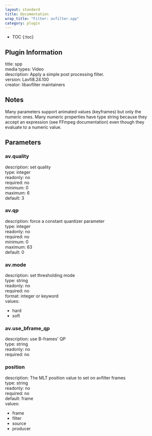 ```yaml
---
layout: standard
title: Documentation
wrap_title: "Filter: avfilter.spp"
category: plugin
---
```

* TOC
{:toc}

## Plugin Information

title: spp  
media types:
Video  
description: Apply a simple post processing filter.  
version: Lavfi8.24.100  
creator: libavfilter maintainers  

## Notes

Many parameters support animated values (keyframes) but only the numeric ones. Many numeric properties have type string because they accept an expression (see FFmpeg documentation) even though they evaluate to a numeric value.

## Parameters

### av.quality

  
description:
set quality  
type: integer  
readonly: no  
required: no  
minimum: 0  
maximum: 6  
default: 3  

### av.qp

  
description:
force a constant quantizer parameter  
type: integer  
readonly: no  
required: no  
minimum: 0  
maximum: 63  
default: 0  

### av.mode

  
description:
set thresholding mode  
type: string  
readonly: no  
required: no  
format: integer or keyword  
values:  

* hard
* soft

### av.use_bframe_qp

  
description:
use B-frames&#39; QP  
type: string  
readonly: no  
required: no  

### position

  
description:
The MLT position value to set on avfilter frames  
type: string  
readonly: no  
required: no  
default: frame  
values:  

* frame
* filter
* source
* producer

